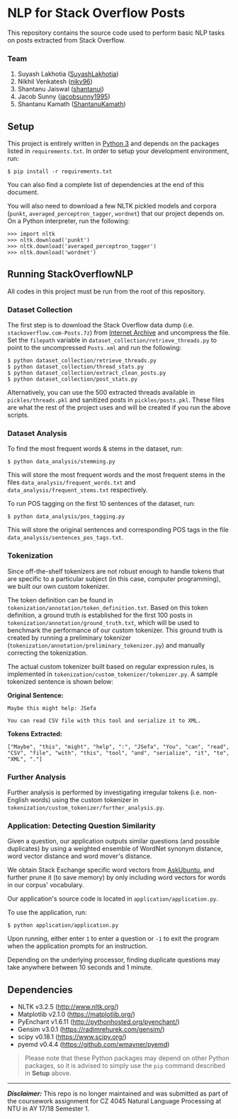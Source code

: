 # NLP for Stack Overflow Posts

This repository contains the source code used to perform basic NLP tasks on posts extracted from Stack Overflow.

### Team

1. Suyash Lakhotia ([SuyashLakhotia](https://github.com/SuyashLakhotia))
2. Nikhil Venkatesh ([nikv96](https://github.com/nikv96))
3. Shantanu Jaiswal ([shantanuj](https://github.com/shantanuj))
4. Jacob Sunny ([jacobsunny1995](https://github.com/jacobsunny1995))
5. Shantanu Kamath ([ShantanuKamath](https://github.com/ShantanuKamath))

## Setup

This project is entirely written in [Python 3](https://www.python.org/downloads/) and depends on the packages listed in `requirements.txt`. In order to setup your development environment, run:

```
$ pip install -r requirements.txt
```

You can also find a complete list of dependencies at the end of this document.

You will also need to download a few NLTK pickled models and corpora (`punkt`, `averaged_perceptron_tagger`, `wordnet`) that our project depends on. On a Python interpreter, run the following:

```
>>> import nltk
>>> nltk.download('punkt')
>>> nltk.download('averaged_perceptron_tagger')
>>> nltk.download('wordnet')
```

## Running StackOverflowNLP

All codes in this project must be run from the root of this repository.

### Dataset Collection

The first step is to download the Stack Overflow data dump (i.e. `stackoverflow.com-Posts.7z`) from [Internet Archive](https://archive.org/details/stackexchange) and uncompress the file. Set the `filepath` variable in `dataset_collection/retrieve_threads.py` to point to the uncompressed `Posts.xml` and run the following:

```
$ python dataset_collection/retrieve_threads.py
$ python dataset_collection/thread_stats.py
$ python dataset_collection/extract_clean_posts.py
$ python dataset_collection/post_stats.py
```

Alternatively, you can use the 500 extracted threads available in `pickles/threads.pkl` and sanitized posts in `pickles/posts.pkl`. These files are what the rest of the project uses and will be created if you run the above scripts.

### Dataset Analysis

To find the most frequent words & stems in the dataset, run:

```
$ python data_analysis/stemming.py
```

This will store the most frequent words and the most frequent stems in the files `data_analysis/frequent_words.txt` and `data_analysis/frequent_stems.txt` respectively.

To run POS tagging on the first 10 sentences of the dataset, run:

```
$ python data_analysis/pos_tagging.py
```

This will store the original sentences and corresponding POS tags in the file `data_analysis/sentences_pos_tags.txt`.

### Tokenization

Since off-the-shelf tokenizers are not robust enough to handle tokens that are specific to a particular subject (in this case, computer programming), we built our own custom tokenizer.

The token definition can be found in `tokenization/annotation/token_definition.txt`. Based on this token definition, a ground truth is established for the first 100 posts in `tokenization/annotation/ground_truth.txt`, which will be used to benchmark the performance of our custom tokenizer. This ground truth is created by running a preliminary tokenizer (`tokenization/annotation/preliminary_tokenizer.py`) and manually correcting the tokenization.

The actual custom tokenizer built based on regular expression rules, is implemented in `tokenization/custom_tokenizer/tokenizer.py`. A sample tokenized sentence is shown below:

**Original Sentence:**

```
Maybe this might help: JSefa

You can read CSV file with this tool and serialize it to XML.
```

**Tokens Extracted:**

```
["Maybe", "this", "might", "help", ":", "JSefa", "You", "can", "read", "CSV", "file", "with", "this", "tool", "and", "serialize", "it", "to", "XML", "."]
```

### Further Analysis

Further analysis is performed by investigating irregular tokens (i.e. non-English words) using the custom tokenizer in `tokenization/custom_tokenizer/further_analysis.py`.

### Application: Detecting Question Similarity

Given a question, our application outputs similar questions (and possible duplicates) by using a weighted ensemble of WordNet synonym distance, word vector distance and word mover's distance.

We obtain Stack Exchange specific word vectors from [AskUbuntu](https://github.com/taolei87/askubuntu), and further prune it (to save memory) by only including word vectors for words in our corpus' vocabulary.

Our application's source code is located in `application/application.py`.

To use the application, run:

```
$ python application/application.py
```

Upon running, either enter `1` to enter a question or `-1` to exit the program when the application prompts for an instruction.

Depending on the underlying processor, finding duplicate questions may take anywhere between 10 seconds and 1 minute.

## Dependencies

- NLTK v3.2.5 (http://www.nltk.org/)
- Matplotlib v2.1.0 (https://matplotlib.org/)
- PyEnchant v1.6.11 (http://pythonhosted.org/pyenchant/)
- Gensim v3.0.1 (https://radimrehurek.com/gensim/) 
- scipy v0.18.1 (https://www.scipy.org/)
- pyemd v0.4.4 (https://github.com/wmayner/pyemd) 

> Please note that these Python packages may depend on other Python packages, so it is advised to simply use the `pip` command described in **Setup** above.

****

***Disclaimer:*** This repo is no longer maintained and was submitted as part of the coursework assignment for CZ 4045 Natural Language Processing at NTU in AY 17/18 Semester 1.
